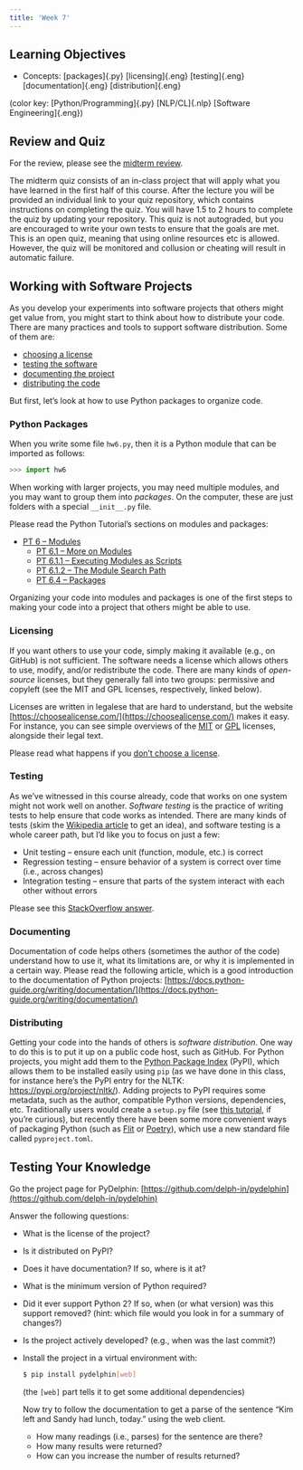 ```yaml
---
title: 'Week 7'
---
```


##   Learning Objectives

*   Concepts:
    [packages]{.py}
    [licensing]{.eng}
    [testing]{.eng}
    [documentation]{.eng}
    [distribution]{.eng}

(color key: [Python/Programming]{.py} [NLP/CL]{.nlp} [Software Engineering]{.eng})

## Review and Quiz

For the review, please see the [midterm review](midterm-review.html).

The midterm quiz consists of an in-class project that will apply what you have
learned in the first half of this course. After the lecture you will be provided
an individual link to your quiz repository, which contains instructions on
completing the quiz. You will have 1.5 to 2 hours to complete the quiz by
updating your repository. This quiz is not autograded, but you are encouraged
to write your own tests to ensure that the goals are met. This is an open quiz,
meaning that using online resources etc is allowed. However, the quiz will be
monitored and collusion or cheating will result in automatic failure.

## Working with Software Projects

As you develop your experiments into software projects that others might get
value from, you might start to think about how to distribute your code. There
are many practices and tools to support software distribution. Some of them are:

*   [choosing a license](#licensing)
*   [testing the software](#testing)
*   [documenting the project](#documenting)
*   [distributing the code](#distributing)

But first, let’s look at how to use Python packages to organize code.

### Python Packages

When you write some file `hw6.py`, then it is a Python module that can be
imported as follows:

  ```python
  >>> import hw6
  ```

When working with larger projects, you may need multiple modules, and you may
want to group them into _packages_. On the computer, these are just folders
with a special `__init__.py` file.

Please read the Python Tutorial’s sections on modules and packages:

*   [PT 6 – Modules](https://docs.python.org/3/tutorial/modules.html)
    - [PT 6.1 – More on Modules](https://docs.python.org/3/tutorial/modules.html#more-on-modules)
    - [PT 6.1.1 – Executing Modules as Scripts](https://docs.python.org/3/tutorial/modules.html#executing-modules-as-scripts)
    - [PT 6.1.2 – The Module Search Path](https://docs.python.org/3/tutorial/modules.html#the-module-search-path)
    - [PT 6.4 – Packages](https://docs.python.org/3/tutorial/modules.html#packages)

Organizing your code into modules and packages is one of the first steps to
making your code into a project that others might be able to use.

### Licensing

If you want others to use your code, simply making it available (e.g., on
GitHub) is not sufficient. The software needs a license which allows others
to use, modify, and/or redistribute the code. There are many kinds of
_open-source_ licenses, but they generally fall into two groups: permissive
and copyleft (see the MIT and GPL licenses, respectively, linked below).

Licenses are written in legalese that are hard to understand, but the website [https://choosealicense.com/](https://choosealicense.com/) makes it easy. For
instance, you can see simple overviews of the
[MIT](https://choosealicense.com/licenses/mit/) or
[GPL](https://choosealicense.com/licenses/gpl-3.0/) licenses, alongside their
legal text.

Please read what happens if you [don’t choose a license](https://choosealicense.com/no-permission/).

### Testing

As we’ve witnessed in this course already, code that works on one system
might not work well on another. _Software testing_ is the practice of writing
tests to help ensure that code works as intended. There are many kinds of
tests (skim the [Wikipedia article](https://en.wikipedia.org/wiki/Software_testing)
to get an idea), and software testing is a whole career path, but I’d like
you to focus on just a few:

*   Unit testing – ensure each unit (function, module, etc.) is correct
*   Regression testing – ensure behavior of a system is correct over time (i.e., across changes)
*   Integration testing – ensure that parts of the system interact with each other without errors

Please see this [StackOverflow answer](https://stackoverflow.com/a/520116/1441112).

### Documenting

Documentation of code helps others (sometimes the author of the code)
understand how to use it, what its limitations are, or why it is implemented
in a certain way. Please read the following article, which is a good
introduction to the documentation of Python projects: [https://docs.python-guide.org/writing/documentation/](https://docs.python-guide.org/writing/documentation/)

### Distributing

Getting your code into the hands of others is _software distribution_. One way
to do this is to put it up on a public code host, such as GitHub. For Python
projects, you might add them to the [Python Package Index](https://pypi.org/)
(PyPI), which allows them to be installed easily using `pip` (as we have done
in this class, for instance here’s the PyPI entry for the NLTK: https://pypi.org/project/nltk/).
Adding projects to PyPI requires some metadata, such as the author,
compatible Python versions, dependencies, etc. Traditionally users would
create a `setup.py` file (see [this tutorial](https://packaging.python.org/tutorials/packaging-projects/#creating-setup-py),
if you’re curious), but recently there have been some more convenient ways
of packaging Python (such as [Flit](https://flit.readthedocs.io/en/latest/)
or [Poetry](https://python-poetry.org/)), which use a new standard file
called `pyproject.toml`.

## Testing Your Knowledge

Go the project page for PyDelphin: [https://github.com/delph-in/pydelphin](https://github.com/delph-in/pydelphin)

Answer the following questions:

*   What is the license of the project?
*   Is it distributed on PyPI?
*   Does it have documentation? If so, where is it at?
*   What is the minimum version of Python required?
*   Did it ever support Python 2? If so, when (or what version) was this
support removed? (hint: which file would you look in for a summary of changes?)
*   Is the project actively developed? (e.g., when was the last commit?)
*   Install the project in a virtual environment with:

    ```bash
    $ pip install pydelphin[web]
    ```

    (the `[web]` part tells it to get some additional dependencies)

    Now try to follow the documentation to get a parse of the sentence “Kim
    left and Sandy had lunch, today.” using the web client.

    *   How many readings (i.e., parses) for the sentence are there?
    *   How many results were returned?
    *   How can you increase the number of results returned?
